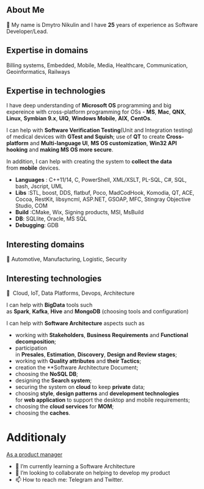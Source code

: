 ## About Me
👋 My name is Dmytro Nikulin and I have **25** years of experience as Software Developer/Lead.

## Expertise in domains
Billing systems, Embedded, Mobile, Media, Healthcare, Communication, Geoinformatics, Railways

## Expertise in technologies
I have deep understanding of **Microsoft OS** programming and big expereince with cross-platform programming for OSs - **MS**, **Mac**, **QNX**, **Linux**, **Symbian 9.x**, **UIQ**, **Windows Mobile**, **AIX**, **CentOs**.

I can help with **Software Verification Testing**(Unit and Integration testing) of medical devices with **GTest and Squish**; use of **QT** to create **Cross-platform** and **Multi-language UI**, **MS OS customization**, **Win32 API hooking** and **making MS OS more secure**.

In addition, I can help with creating the system to **collect the data** from **mobile** devices. 

- **Languages** : C++11/14, C, PowerShell, XML/XSLT, PL-SQL, C#, SQL, bash, Jscript, UML
- **Libs** :STL, boost, DDS, flatbuf, Poco, MadCodHook, Komodia, QT, ACE, Cocoa, RestKit, libsyncml, ASP.NET, GSOAP, MFC, Stingray Objective Studio, COM
- **Build** :CMake, Wix, Signing products, MSI, MsBuild
- **DB**: SQLlite, Oracle, MS SQL
- **Debugging**: GDB

## Interesting domains
👀 Automotive, Manufacturing, Logistic, Security 

## Interesting technologies
👀  Cloud, IoT, Data Platforms, Devops, Architecture

I can help with **BigData** tools such as **Spark**, **Kafka**, **Hive** and **MongoDB** (choosing tools and configuration)

I can help with **Software Architecture** aspects such as
- working with **Stakeholders**, **Business Requirements** and **Functional decomposition**;
- participation in **Presales**, **Estimation**, **Discovery**, **Design and Review stages**;
- working with **Quality attributes** and **their Tactics**;
- creation the **Software Architecture Document;
- choosing the **NoSQL DB**;
- designing the **Search system**;
- securing the system on **cloud** to keep **private** data;
- choosing **style**, **design patterns** and **development technologies** for **web application** to support the desktop and mobile requirements;
- choosing the **cloud services** for **MOM**;
- choosing the **caches**.

# Additionaly 
[As a product manager](./post1.md)

- 🌱 I’m currently learning a Software Architecture
- 💞️ I’m looking to collaborate on helping to develop my product
- 📫 How to reach me: Telegram and Twitter.
